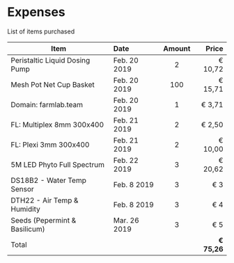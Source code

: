 # Expenses

List of items purchased

| Item                           | Date          | Amount | Price   |
| ------------------------------ |:------------- | :----: | ------: |
| Peristaltic Liquid Dosing Pump | Feb. 20 2019  | 2      | € 10,72 |
| Mesh Pot Net Cup Basket        | Feb. 20 2019  | 100    | € 15,71 |
| Domain: farmlab.team           | Feb. 20 2019  | 1      | €  3,71 |
| FL: Multiplex 8mm 300x400      | Feb. 21 2019  | 2      | €  2,50 |
| FL: Plexi 3mm 300x400          | Feb. 21 2019  | 2      | € 10,00 |
| 5M LED Phyto Full Spectrum     | Feb. 22 2019  | 3      | € 20,62 |
| DS18B2 - Water Temp Sensor     | Feb.  8 2019  | 3      | €     3 |
| DTH22 - Air Temp & Humidity    | Feb.  8 2019  | 3      | €     4 |
| Seeds (Pepermint & Basilicum)  | Mar. 26 2019  | 3      | €     5 |
| Total | |                                             | **€ 75,26** |
